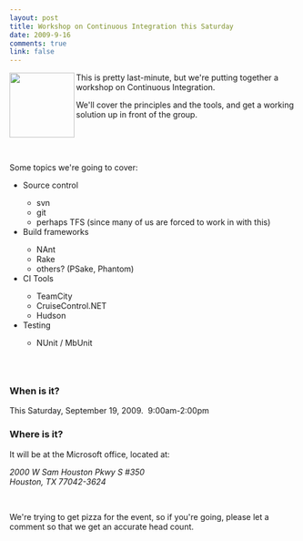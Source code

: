 ```yaml
--- 
layout: post
title: Workshop on Continuous Integration this Saturday
date: 2009-9-16
comments: true
link: false
---
```

<p><img src="/images/gear-bevel.jpg" align="left"  height="114" />This is pretty last-minute, but we're putting together a workshop on Continuous Integration.</p> <p>We'll cover the principles and the tools, and get a working solution up in front of the group.</p> <p>&nbsp;</p> <p>&nbsp;</p> <p>Some topics we're going to cover:</p> <ul> <li>Source control</li> <ul> <li>svn</li> <li>git</li> <li>perhaps TFS (since many of us are forced to work in with this)</li></ul> <li>Build frameworks</li> <ul> <li>NAnt</li> <li>Rake</li> <li>others? (PSake, Phantom)</li></ul> <li>CI Tools</li> <ul> <li>TeamCity</li> <li>CruiseControl.NET</li> <li>Hudson</li></ul> <li>Testing</li> <ul> <li>NUnit / MbUnit</li></ul></ul> <h3>&nbsp;</h3> <h3>When is it?</h3> <p>This Saturday, September 19, 2009.&nbsp; 9:00am-2:00pm</p> <p></p> <p></p> <h3>Where is it?</h3> <p>It will be at the Microsoft office, located at:</p> <p><em>2000 W Sam Houston Pkwy S #350<br>Houston, TX 77042-3624</em></p> <p><em></em>&nbsp;</p> <p>We're trying to get pizza for the event, so if you're going, please let a comment so that we get an accurate head count.</p>

